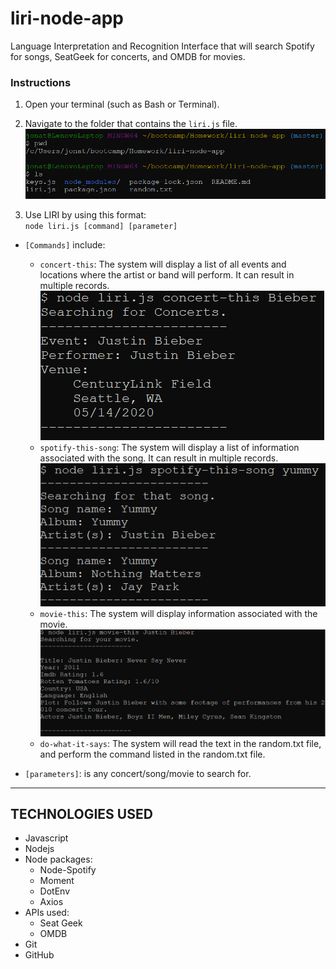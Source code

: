 # liri-node-app
Language Interpretation and Recognition Interface that will search Spotify for songs, SeatGeek for concerts, and OMDB for movies.

### Instructions
1. Open your terminal (such as Bash or Terminal).

2. Navigate to the folder that contains the `liri.js` file. 
![Step 1 & 2](screenshots/step1.png)

3. Use LIRI by using this format: 
    <br/>
        `node liri.js [command] [parameter]`
    <br/>
- `[Commands]` include:
    - `concert-this`: The system will display a list of all events and locations where the artist or band will perform. It can result in multiple records.![Step 2a](screenshots/step2a.png)
    - `spotify-this-song`: The system will display a list of information associated with the song. It can result in multiple records.![Step 2b](screenshots/step2b.png)
    - `movie-this`: The system will display information associated with the movie. ![Step 2c](screenshots/step2c.png)
    - `do-what-it-says`: The system will read the text in the random.txt file, and perform the command listed in the random.txt file.
    
    
    
- `[parameters]`: is any concert/song/movie to search for.
    
- - -
## TECHNOLOGIES USED
* Javascript
* Nodejs
* Node packages:
    * Node-Spotify
    * Moment
    * DotEnv
    * Axios
* APIs used:
    * Seat Geek
    * OMDB
* Git
* GitHub